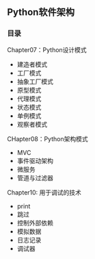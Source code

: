 ## Python软件架构

### 目录
Chapter07：Python设计模式
   - 建造者模式
   - 工厂模式
   - 抽象工厂模式
   - 原型模式
   - 代理模式
   - 状态模式
   - 单例模式
   - 观察者模式

CHapter08：Python架构模式
   - MVC
   - 事件驱动架构
   - 微服务
   - 管道与过滤器

Chapter10: 用于调试的技术
   - print
   - 跳过
   - 控制外部依赖
   - 模拟数据
   - 日志记录
   - 调试器